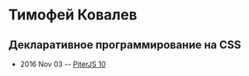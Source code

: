 # Тимофей Ковалев

## Декларативное программирование на CSS
- 2016 Nov 03 -- [PiterJS 10](https://www.youtube.com/watch?v=L2h3gkya4aw)    
